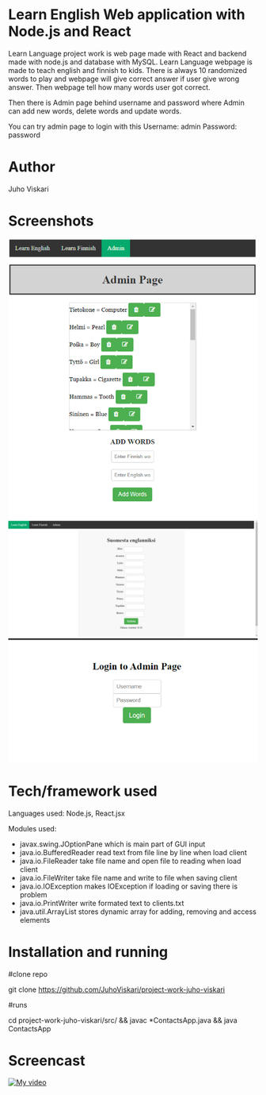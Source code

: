 # Learn English Web application with Node.js and React

Learn Language project work is web page made with React and
backend made with node.js and database with MySQL. Learn
Language webpage is made to teach english and finnish
to kids. There is always 10 randomized words to play and webpage will give correct answer if user give wrong answer. Then webpage tell how many words user got correct.

Then there is Admin page behind username and password where Admin can add new words, delete words and update words.

You can try admin page to login with this
Username: admin
Password: password

# Author

Juho Viskari

# Screenshots

![Alt text](ad.PNG "Optional Title")
![Alt text](le.PNG "Optional Title")
![Alt text](login.PNG "Optional Title")

# Tech/framework used

Languages used: Node.js, React.jsx

Modules used:

- javax.swing.JOptionPane which is main part of GUI input
- java.io.BufferedReader read text from file line by line when load client
- java.io.FileReader take file name and open file to reading when load client
- java.io.FileWriter take file name and write to file when saving client
- java.io.IOException makes IOException if loading or saving there is problem
- java.io.PrintWriter write formated text to clients.txt
- java.util.ArrayList stores dynamic array for adding, removing and access
  elements

# Installation and running

#clone repo

git clone https://github.com/JuhoViskari/project-work-juho-viskari

#runs

cd project-work-juho-viskari/src/ && javac \*ContactsApp.java && java ContactsApp

# Screencast

[![My video](https://img.youtube.com/vi/mC5o7cBIfYg/0.jpg)](https://www.youtube.com/watch?v=mC5o7cBIfYg)
